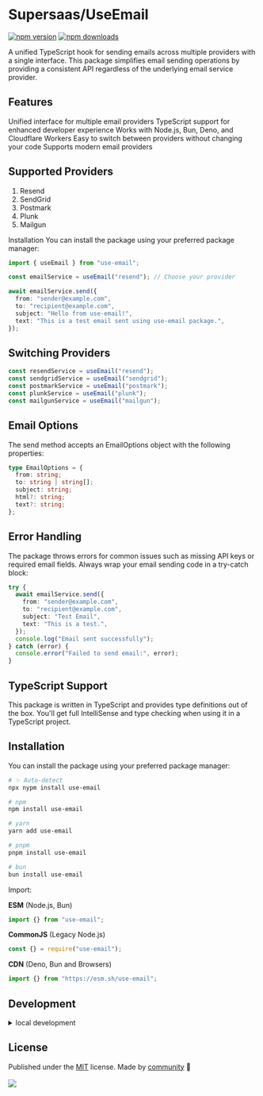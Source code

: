 # Supersaas/UseEmail

<!-- automd:badges color=yellow -->

[![npm version](https://img.shields.io/npm/v/use-email?color=yellow)](https://npmjs.com/package/use-email)
[![npm downloads](https://img.shields.io/npm/dm/use-email?color=yellow)](https://npmjs.com/package/use-email)

<!-- /automd -->

A unified TypeScript hook for sending emails across multiple providers with a single interface. This package simplifies email sending operations by providing a consistent API regardless of the underlying email service provider.

## Features

Unified interface for multiple email providers
TypeScript support for enhanced developer experience
Works with Node.js, Bun, Deno, and Cloudflare Workers
Easy to switch between providers without changing your code
Supports modern email providers

## Supported Providers

1. Resend
2. SendGrid
3. Postmark
4. Plunk
5. Mailgun

Installation
You can install the package using your preferred package manager:

```ts
import { useEmail } from "use-email";

const emailService = useEmail("resend"); // Choose your provider

await emailService.send({
  from: "sender@example.com",
  to: "recipient@example.com",
  subject: "Hello from use-email!",
  text: "This is a test email sent using use-email package.",
});
```

## Switching Providers

```ts
const resendService = useEmail("resend");
const sendgridService = useEmail("sendgrid");
const postmarkService = useEmail("postmark");
const plunkService = useEmail("plunk");
const mailgunService = useEmail("mailgun");
```

## Email Options

The send method accepts an EmailOptions object with the following properties:

```ts
type EmailOptions = {
  from: string;
  to: string | string[];
  subject: string;
  html?: string;
  text?: string;
};
```

## Error Handling

The package throws errors for common issues such as missing API keys or required email fields. Always wrap your email sending code in a try-catch block:

```ts
try {
  await emailService.send({
    from: "sender@example.com",
    to: "recipient@example.com",
    subject: "Test Email",
    text: "This is a test.",
  });
  console.log("Email sent successfully");
} catch (error) {
  console.error("Failed to send email:", error);
}
```

## TypeScript Support

This package is written in TypeScript and provides type definitions out of the box. You'll get full IntelliSense and type checking when using it in a TypeScript project.

## Installation

You can install the package using your preferred package manager:

<!-- automd:pm-install -->

```sh
# ✨ Auto-detect
npx nypm install use-email

# npm
npm install use-email

# yarn
yarn add use-email

# pnpm
pnpm install use-email

# bun
bun install use-email
```

<!-- /automd -->

Import:

<!-- automd:jsimport cjs cdn name="pkg" -->

**ESM** (Node.js, Bun)

```js
import {} from "use-email";
```

**CommonJS** (Legacy Node.js)

```js
const {} = require("use-email");
```

**CDN** (Deno, Bun and Browsers)

```js
import {} from "https://esm.sh/use-email";
```

<!-- /automd -->

## Development

<details>

<summary>local development</summary>

- Clone this repository
- Install latest LTS version of [Node.js](https://nodejs.org/en/)
- Enable [Corepack](https://github.com/nodejs/corepack) using `corepack enable`
- Install dependencies using `pnpm install`
- Run interactive tests using `pnpm dev`

</details>

## License

Published under the [MIT](https://github.com/SupersaasHQ/useEmail/blob/main/LICENSE) license.
Made by [community](https://github.com/SupersaasHQ/useEmail/graphs/contributors) 💛
<br><br>
<a href="https://github.com/SupersaasHQ/useEmail/graphs/contributors">
<img src="https://contrib.rocks/image?repo=SupersaasHQ/useEmail" />
</a>
